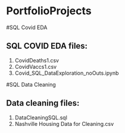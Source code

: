 # PortfolioProjects

#SQL Covid EDA
## SQL COVID EDA files:
1) CovidDeaths1.csv
2) CovidVaccs1.csv
3) Covid_SQL_DataExploration_noOuts.ipynb


#SQL Data Cleaning 
## Data cleaning files:
1) DataCleaningSQL.sql
2) Nashville Housing Data for Cleaning.csv



